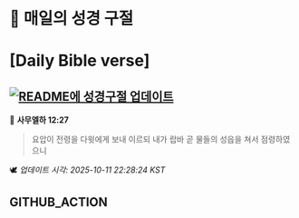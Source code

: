 # 🙏 매일의 성경 구절
# [Daily Bible verse]
## [![README에 성경구절 업데이트](https://github.com/DONGSUKA/first_test/actions/workflows/update-readme-bible.yml/badge.svg)](https://github.com/DONGSUKA/first_test/actions/workflows/update-readme-bible.yml)
<!-- START_BIBLE_VERSE -->
📖 **사무엘하 12:27**
> 요압이 전령을 다윗에게 보내 이르되 내가 랍바 곧 물들의 성읍을 쳐서 점령하였으니

🕊️ _업데이트 시각: 2025-10-11 22:28:24 KST_
  <!-- END_BIBLE_VERSE -->
## GITHUB_ACTION
